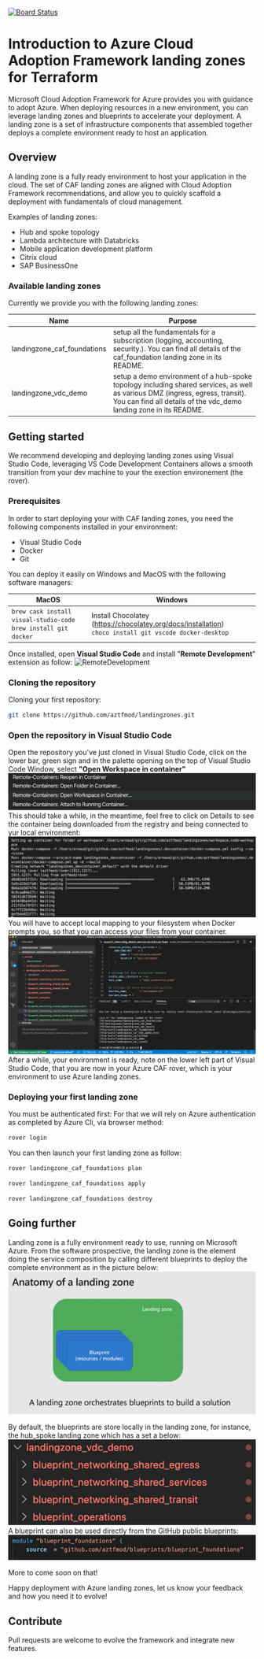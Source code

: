 [![Board Status](https://dev.azure.com/azure-terraform/5c5eb3a0-90ba-4109-967d-554526ddbbaf/0a51b0f0-73a7-4373-81d5-216c0602ea3b/_apis/work/boardbadge/bafe98df-3170-4ab3-9fb5-7eb1166a128d)](https://dev.azure.com/azure-terraform/5c5eb3a0-90ba-4109-967d-554526ddbbaf/_boards/board/t/0a51b0f0-73a7-4373-81d5-216c0602ea3b/Microsoft.EpicCategory)

# Introduction to Azure Cloud Adoption Framework landing zones for Terraform

Microsoft Cloud Adoption Framework for Azure provides you with guidance to adopt Azure. When deploying resources in a new environment, you can leverage landing zones and blueprints to accelerate your deployment. A landing zone is a set of infrastructure components that assembled together deploys a complete environment ready to host an application.

## Overview

A landing zone is a fully ready environment to host your application in the cloud. The set of CAF landing zones are aligned with Cloud Adoption Framework recommendations, and allow you to quickly scaffold a deployment with fundamentals of cloud management.

Examples of landing zones:

- Hub and spoke topology
- Lambda architecture with Databricks
- Mobile application development platform
- Citrix cloud
- SAP BusinessOne

### Available landing zones

Currently we provide you with the following landing zones:

| Name | Purpose |  
| ------- | ---------------- |
| landingzone_caf_foundations  | setup all the fundamentals for a subscription (logging, accounting, security.). You can find all details of the caf_foundation landing zone in its README.|
| landingzone_vdc_demo  | setup a demo environment of a hub-spoke topology including shared services, as well as various DMZ (ingress, egress, transit). You can find all details of the vdc_demo landing zone in its README.|

## Getting started

We recommend developing and deploying landing zones using Visual Studio Code, leveraging VS Code Development Containers allows a smooth transition from your dev machine to your the exection environement (the rover).

### Prerequisites
In order to start deploying your with CAF landing zones, you need the following components installed in your environment:

- Visual Studio Code
- Docker
- Git

You can deploy it easily on Windows and MacOS with the following software managers:

MacOS | Windows |  
------- | ----------------
```brew cask install visual-studio-code``` </br> ```brew install git docker ``` | Install Chocolatey (https://chocolatey.org/docs/installation) </br> ``` choco install git vscode docker-desktop ```

Once installed, open **Visual Studio Code** and install "**Remote Development**" extension as follow: ![RemoteDevelopment](./_pictures/caf_setup_remotedev.png)

### Cloning the repository
Cloning your first repository:
```bash
git clone https://github.com/aztfmod/landingzones.git 
```

### Open the repository in Visual Studio Code

Open the repository you've just cloned in Visual Studio Code, click on the lower bar, green sign and in the palette opening on the top of Visual Studio Code Window, select **"Open Workspace in container"**
![RemoteDevelopment](./_pictures/caf_remote_dev.png)
This should take a while, in the meantime, feel free to click on Details to see the container being downloaded from the registry and being connected to yur local environment:
![SetupContainer](./_pictures/caf_setup_container.png)
You will have to accept local mapping to your filesystem when Docker prompts you, so that you can access your files from your container.
![Ready](./_pictures/caf_dev_ready.png)
After a while, your environment is ready, note on the lower left part of Visual Studio Code, that you are now in your Azure CAF rover, which is your environment to use Azure landing zones. 

### Deploying your first landing zone
You must be authenticated first:
For that we will rely on Azure authentication as completed by Azure Cli, via browser method:

```bash
rover login
```

You can then launch your first landing zone as follow:

```bash
rover landingzone_caf_foundations plan
```

```bash
rover landingzone_caf_foundations apply
```

```bash
rover landingzone_caf_foundations destroy
```

## Going further
Landing zone is a fully environment ready to use, running on Microsoft Azure. From the software prospective, the landing zone is the element doing the service composition by calling different blueprints to deploy the complete environment as in the picture below: ![landingzoneoverview](./_pictures/caf_landing_zone_overview.png)

By default, the blueprints are store locally in the landing zone, for instance, the hub_spoke landing zone which has a set a below:
![localblueprint](./_pictures/caf_local_blueprint.png)
A blueprint can also be used directly from the GitHub public blueprints: ![RemoteDevelopment](./_pictures/caf_public_blueprint.png)

More to come soon on that!

Happy deployment with Azure landing zones, let us know your feedback and how you need it to evolve!

## Contribute

Pull requests are welcome to evolve the framework and integrate new features.
